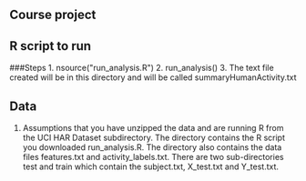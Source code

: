 ## Course project
## R script to run
###Steps
	1.  nsource("run_analysis.R")	2.  run_analysis()
	3.  The text file created will be in this directory and will be called summaryHumanActivity.txt

## Data
1. Assumptions that you have unzipped the data and are running R from the UCI HAR Dataset subdirectory.  The directory contains the R script you downloaded run_analysis.R.  The directory also contains the data files features.txt and activity_labels.txt.  There are two sub-directories test and train which contain the subject.txt, X_test.txt and Y_test.txt. 
